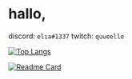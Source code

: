 # hallo,

discord: `elıa#1337`
twitch: `quueelle`


[![Top Langs](https://github-readme-stats.vercel.app/api/top-langs/?username=quellee&layout=compact)](https://github.com/anuraghazra/github-readme-stats) 

[![Readme Card](https://github-readme-stats.vercel.app/api/pin/?username=quellee&repo=aurora)](https://github.com/anuraghazra/github-readme-stats)

